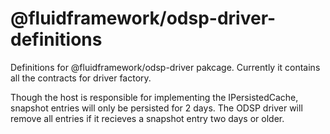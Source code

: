 # @fluidframework/odsp-driver-definitions

Definitions for @fluidframework/odsp-driver pakcage.
Currently it contains all the contracts for driver factory.

Though the host is responsible for implementing the IPersistedCache, snapshot entries will only be persisted
for 2 days. The ODSP driver will remove all entries if it recieves a snapshot entry two days or older.